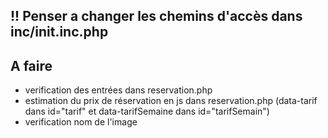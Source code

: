 ## !! Penser a changer les chemins d'accès dans inc/init.inc.php

## A faire
- verification des entrées dans reservation.php
- estimation du prix de réservation en js dans reservation.php (data-tarif dans id="tarif" et data-tarifSemaine dans id="tarifSemain")
- verification nom de l'image
